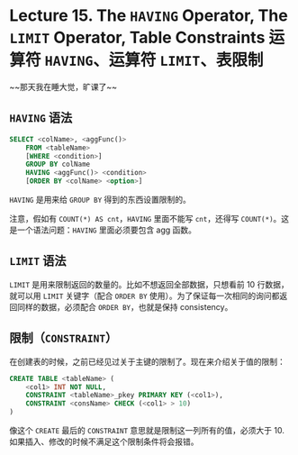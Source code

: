 
Lecture 15\. The `HAVING` Operator, The `LIMIT` Operator, Table Constraints 运算符 `HAVING`、运算符 `LIMIT`、表限制
========================================================================================================


\~\~那天我在睡大觉，旷课了\~\~


`HAVING` 语法
-----------



```sql
SELECT <colName>, <aggFunc()>
    FROM <tableName>
    [WHERE <condition>]
    GROUP BY colName
    HAVING <aggFunc()> <condition>
    [ORDER BY <colName> <option>]

```

`HAVING` 是用来给 `GROUP BY` 得到的东西设置限制的。


注意，假如有 `COUNT(*) AS cnt`，`HAVING` 里面不能写 `cnt`，还得写 `COUNT(*)`。这是一个语法问题：`HAVING` 里面必须要包含 agg 函数。


`LIMIT` 语法
----------


`LIMIT` 是用来限制返回的数量的。比如不想返回全部数据，只想看前 10 行数据，就可以用 `LIMIT` 关键字（配合 `ORDER BY` 使用）。为了保证每一次相同的询问都返回同样的数据，必须配合 `ORDER BY`，也就是保持 consistency。


限制（`CONSTRAINT`）
----------------


在创建表的时候，之前已经见过关于主键的限制了。现在来介绍关于值的限制：



```sql
CREATE TABLE <tableName> (
    <col1> INT NOT NULL,
    CONSTRAINT <tableName>_pkey PRIMARY KEY (<col1>),
    CONSTRAINT <consName> CHECK (<col1> > 10)
)

```

像这个 `CREATE` 最后的 `CONSTRAINT` 意思就是限制这一列所有的值，必须大于 10\. 如果插入、修改的时候不满足这个限制条件将会报错。


